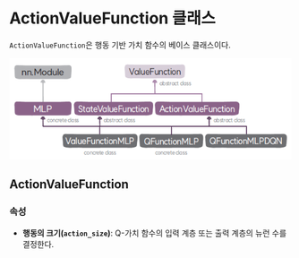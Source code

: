 # ActionValueFunction 클래스
`ActionValueFunction`은 행동 기반 가치 함수의 베이스 클래스이다.

![가치 함수 클래스의 구성도](img/valuefunction_class_diagram.png)

## ActionValueFunction

### 속성
* **행동의 크기(`action_size`)**: Q-가치 함수의 입력 계층 또는 출력 계층의 뉴런 수를 결정한다.